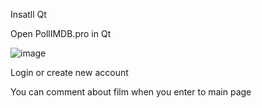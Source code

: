 Insatll Qt

Open PollIMDB.pro in Qt

![image](https://user-images.githubusercontent.com/76733942/152031711-8d433045-7a33-46b9-a5ba-9660ba3e5486.png)

Login or create new account

You can comment about film when you enter to main page
